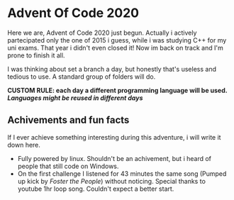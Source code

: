 # Advent Of Code 2020

Here we are, Advent of Code 2020 just begun.
Actually i actively partecipated only the one of 2015 i guess, while i was studying C++ for my uni exams. That year i didn't even closed it! Now im back on track and I'm prone to finish it all. 

I was thinking about set a branch a day, but honestly that's useless and tedious to use. A standard group of folders will do. 

**CUSTOM RULE: each day a different programming language will be used. *Languages might be reused in different days*** 

## Achivements and fun facts
If I ever achieve something interesting during this adventure, i will write it down here.
- Fully powered by linux. Shouldn't be an achivement, but i heard of people that still code on Windows.
- On the first challenge I listened for 43 minutes the same song (Pumped up kick by *Foster the People*) without noticing. Special thanks to youtube 1hr loop song. Couldn't expect a better start.